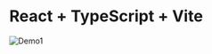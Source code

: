 # React + TypeScript + Vite

![Demo1](https://drive.google.com/file/d/11Bc8TFA8ekIXWPRnt68TwgV1q26Wo9dc/view?usp=drive_link)
